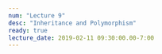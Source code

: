 ```yaml
---
num: "Lecture 9"
desc: "Inheritance and Polymorphism"
ready: true
lecture_date: 2019-02-11 09:30:00.00-7:00
---
```

